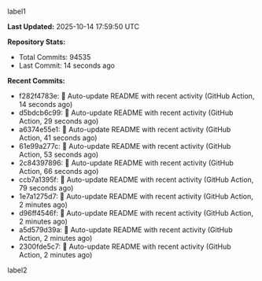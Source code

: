 
label1 
<!-- ACTIVITY_START -->
**Last Updated:** 2025-10-14 17:59:50 UTC

**Repository Stats:**
- Total Commits: 94535
- Last Commit: 14 seconds ago

**Recent Commits:**
- f282f4783e: 🤖 Auto-update README with recent activity (GitHub Action, 14 seconds ago)
- d5bdcb6c99: 🤖 Auto-update README with recent activity (GitHub Action, 29 seconds ago)
- a6374e55e1: 🤖 Auto-update README with recent activity (GitHub Action, 41 seconds ago)
- 61e99a277c: 🤖 Auto-update README with recent activity (GitHub Action, 53 seconds ago)
- 2c84397896: 🤖 Auto-update README with recent activity (GitHub Action, 66 seconds ago)
- ccb7a1395f: 🤖 Auto-update README with recent activity (GitHub Action, 79 seconds ago)
- 1e7a1275d7: 🤖 Auto-update README with recent activity (GitHub Action, 2 minutes ago)
- d96ff4546f: 🤖 Auto-update README with recent activity (GitHub Action, 2 minutes ago)
- a5d579d39a: 🤖 Auto-update README with recent activity (GitHub Action, 2 minutes ago)
- 2300fde5c7: 🤖 Auto-update README with recent activity (GitHub Action, 2 minutes ago)
<!-- ACTIVITY_END -->

label2

